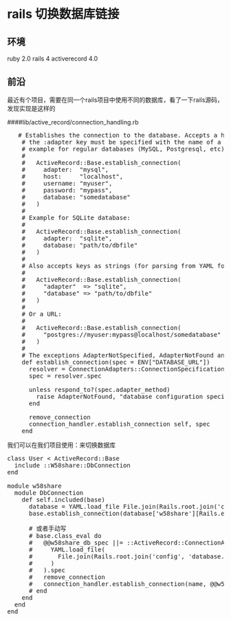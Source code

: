 # rails 切换数据库链接
## 环境
 ruby 2.0
 rails 4
 activerecord 4.0
## 前沿
最近有个项目，需要在同一个rails项目中使用不同的数据库，看了一下rails源码，发现实现是这样的


####lib/active_record/connection_handling.rb
<pre>
   # Establishes the connection to the database. Accepts a hash as input where
    # the <tt>:adapter</tt> key must be specified with the name of a database adapter (in lower-case)
    # example for regular databases (MySQL, Postgresql, etc):
    #
    #   ActiveRecord::Base.establish_connection(
    #     adapter:  "mysql",
    #     host:     "localhost",
    #     username: "myuser",
    #     password: "mypass",
    #     database: "somedatabase"
    #   )
    #
    # Example for SQLite database:
    #
    #   ActiveRecord::Base.establish_connection(
    #     adapter:  "sqlite",
    #     database: "path/to/dbfile"
    #   )
    #
    # Also accepts keys as strings (for parsing from YAML for example):
    #
    #   ActiveRecord::Base.establish_connection(
    #     "adapter"  => "sqlite",
    #     "database" => "path/to/dbfile"
    #   )
    #
    # Or a URL:
    #
    #   ActiveRecord::Base.establish_connection(
    #     "postgres://myuser:mypass@localhost/somedatabase"
    #   )
    #
    # The exceptions AdapterNotSpecified, AdapterNotFound and ArgumentError
    def establish_connection(spec = ENV["DATABASE_URL"])
      resolver = ConnectionAdapters::ConnectionSpecification::Resolver.new spec, configurations
      spec = resolver.spec

      unless respond_to?(spec.adapter_method)
        raise AdapterNotFound, "database configuration specifies nonexistent #{spec.config[:adapter]} adapter"
      end

      remove_connection
      connection_handler.establish_connection self, spec
    end
</pre>



我们可以在我们项目使用：来切换数据库

<pre>
class User < ActiveRecord::Base
  include ::W58share::DbConnection
end

module w58share
  module DbConnection
  	def self.included(base)
  	  database = YAML.load_file File.join(Rails.root.join('config', 'database.yml')).to_s
  	  base.establish_connection(database['w58share'][Rails.env])
  	  
  	  # 或者手动写
  	  # base.class_eval do
      #   @@w58share_db_spec ||= ::ActiveRecord::ConnectionAdapters::ConnectionSpecification::Resolver.new(
      #     YAML.load_file(
      #       File.join(Rails.root.join('config', 'database.yml').to_s)['w58share'][Rails.env], configurations
      #     )
      #   ).spec
      #   remove_connection
      #   connection_handler.establish_connection(name, @@w58share_db_spec)
      # end
  	end
  end
end

</pre>
